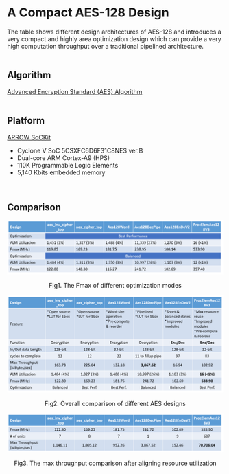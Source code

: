 # A Compact AES-128 Design
The table shows different design architectures of AES-128 and introduces a very compact and highly area optimization design which can provide a very high computation throughput over a traditional pipelined architecture.
<br/>
<br/>

Algorithm
------
[Advanced Encryption Standard (AES) Algorithm](https://nvlpubs.nist.gov/nistpubs/FIPS/NIST.FIPS.197.pdf)
<br/>
<br/>

Platform
------
[ARROW SoCKit](https://www.arrow.com/en/products/sockit/arrow-development-tools)
* Cyclone V SoC 5CSXFC6D6F31C8NES ver.B
* Dual-core ARM Cortex-A9 (HPS)
* 110K Programmable Logic Elements
* 5,140 Kbits embedded memory
<br/>

Comparison
------

![](Fig1.png)
<p align="center">
    Fig1. The Fmax of different optimization modes
</p>


![](Fig2.png)
<p align="center">
    Fig2. Overall comparison of different AES designs
</p>

![](Fig3.png)
<p align="center">
    Fig3. The max throughput comparison after aligning resource utilization
</p>